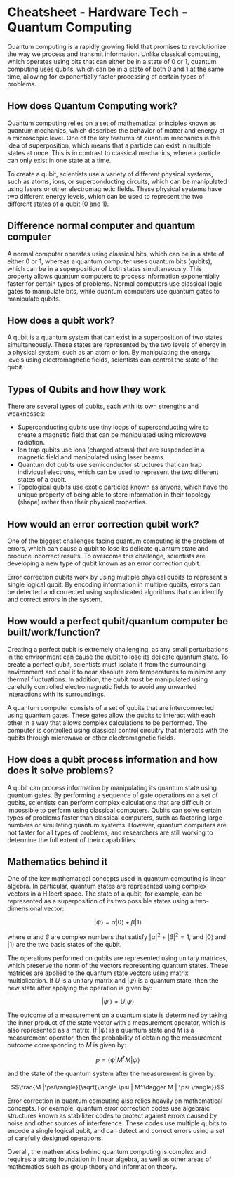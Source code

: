 # Cheatsheet - Hardware Tech -Quantum Computing

Quantum computing is a rapidly growing field that promises to revolutionize the way we process and transmit information. Unlike classical computing, which operates using bits that can either be in a state of 0 or 1, quantum computing uses qubits, which can be in a state of both 0 and 1 at the same time, allowing for exponentially faster processing of certain types of problems.

## How does Quantum Computing work?
Quantum computing relies on a set of mathematical principles known as quantum mechanics, which describes the behavior of matter and energy at a microscopic level. One of the key features of quantum mechanics is the idea of superposition, which means that a particle can exist in multiple states at once. This is in contrast to classical mechanics, where a particle can only exist in one state at a time.

To create a qubit, scientists use a variety of different physical systems, such as atoms, ions, or superconducting circuits, which can be manipulated using lasers or other electromagnetic fields. These physical systems have two different energy levels, which can be used to represent the two different states of a qubit (0 and 1).

## Difference normal computer and quantum computer

A normal computer operates using classical bits, which can be in a state of either 0 or 1, whereas a quantum computer uses quantum bits (qubits), which can be in a superposition of both states simultaneously. This property allows quantum computers to process information exponentially faster for certain types of problems. Normal computers use classical logic gates to manipulate bits, while quantum computers use quantum gates to manipulate qubits.

## How does a qubit work?

A qubit is a quantum system that can exist in a superposition of two states simultaneously. These states are represented by the two levels of energy in a physical system, such as an atom or ion. By manipulating the energy levels using electromagnetic fields, scientists can control the state of the qubit.

## Types of Qubits and how they work

There are several types of qubits, each with its own strengths and weaknesses:

- Superconducting qubits use tiny loops of superconducting wire to create a magnetic field that can be manipulated using microwave radiation.
- Ion trap qubits use ions (charged atoms) that are suspended in a magnetic field and manipulated using laser beams.
- Quantum dot qubits use semiconductor structures that can trap individual electrons, which can be used to represent the two different states of a qubit.
- Topological qubits use exotic particles known as anyons, which have the unique property of being able to store information in their topology (shape) rather than their physical properties.

## How would an error correction qubit work?

One of the biggest challenges facing quantum computing is the problem of errors, which can cause a qubit to lose its delicate quantum state and produce incorrect results. To overcome this challenge, scientists are developing a new type of qubit known as an error correction qubit.

Error correction qubits work by using multiple physical qubits to represent a single logical qubit. By encoding information in multiple qubits, errors can be detected and corrected using sophisticated algorithms that can identify and correct errors in the system.

## How would a perfect qubit/quantum computer be built/work/function?

Creating a perfect qubit is extremely challenging, as any small perturbations in the environment can cause the qubit to lose its delicate quantum state. To create a perfect qubit, scientists must isolate it from the surrounding environment and cool it to near absolute zero temperatures to minimize any thermal fluctuations. In addition, the qubit must be manipulated using carefully controlled electromagnetic fields to avoid any unwanted interactions with its surroundings.

A quantum computer consists of a set of qubits that are interconnected using quantum gates. These gates allow the qubits to interact with each other in a way that allows complex calculations to be performed. The computer is controlled using classical control circuitry that interacts with the qubits through microwave or other electromagnetic fields.

## How does a qubit process information and how does it solve problems?

A qubit can process information by manipulating its quantum state using quantum gates. By performing a sequence of gate operations on a set of qubits, scientists can perform complex calculations that are difficult or impossible to perform using classical computers. Qubits can solve certain types of problems faster than classical computers, such as factoring large numbers or simulating quantum systems. However, quantum computers are not faster for all types of problems, and researchers are still working to determine the full extent of their capabilities.

## Mathematics behind it

One of the key mathematical concepts used in quantum computing is linear algebra. In particular, quantum states are represented using complex vectors in a Hilbert space. The state of a qubit, for example, can be represented as a superposition of its two possible states using a two-dimensional vector:

$$|\psi\rangle = \alpha|0\rangle + \beta|1\rangle$$

where $\alpha$ and $\beta$ are complex numbers that satisfy $|\alpha|^2 + |\beta|^2 = 1$, and $|0\rangle$ and $|1\rangle$ are the two basis states of the qubit.

The operations performed on qubits are represented using unitary matrices, which preserve the norm of the vectors representing quantum states. These matrices are applied to the quantum state vectors using matrix multiplication. If $U$ is a unitary matrix and $|\psi\rangle$ is a quantum state, then the new state after applying the operation is given by:

$$|\psi'\rangle = U|\psi\rangle$$

The outcome of a measurement on a quantum state is determined by taking the inner product of the state vector with a measurement operator, which is also represented as a matrix. If $|\psi\rangle$ is a quantum state and $M$ is a measurement operator, then the probability of obtaining the measurement outcome corresponding to $M$ is given by:

$$p = \langle \psi | M^\dagger M | \psi \rangle$$

and the state of the quantum system after the measurement is given by:

$$\frac{M |\psi\rangle}{\sqrt{\langle \psi | M^\dagger M | \psi \rangle}}$$

Error correction in quantum computing also relies heavily on mathematical concepts. For example, quantum error correction codes use algebraic structures known as stabilizer codes to protect against errors caused by noise and other sources of interference. These codes use multiple qubits to encode a single logical qubit, and can detect and correct errors using a set of carefully designed operations.

Overall, the mathematics behind quantum computing is complex and requires a strong foundation in linear algebra, as well as other areas of mathematics such as group theory and information theory.